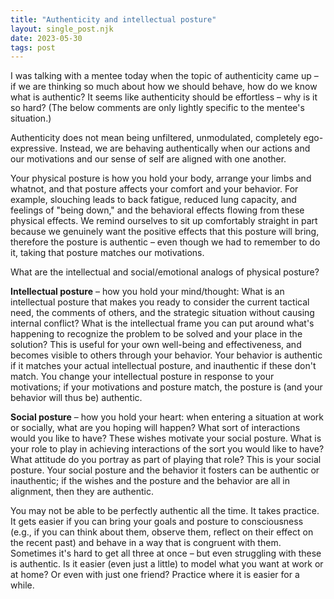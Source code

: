 ```yaml
---
title: "Authenticity and intellectual posture"
layout: single_post.njk
date: 2023-05-30
tags: post
---
```


I was talking with a mentee today when the topic of authenticity came up – if we are thinking so much about how we should behave, how do we know what is authentic? It seems like authenticity should be effortless – why is it so hard? (The below comments are only lightly specific to the mentee's situation.)

Authenticity does not mean being unfiltered, unmodulated, completely ego-expressive. Instead, we are behaving authentically when our actions and our motivations and our sense of self are aligned with one another.

Your physical posture is how you hold your body, arrange your limbs and whatnot, and that posture affects your comfort and your behavior. For example, slouching leads to back fatigue, reduced lung capacity, and feelings of "being down," and the behavioral effects flowing from these physical effects. We remind ourselves to sit up comfortably straight in part because we genuinely want the positive effects that this posture will bring, therefore the posture is authentic – even though we had to remember to do it, taking that posture matches our motivations.

What are the intellectual and social/emotional analogs of physical posture?

**Intellectual posture** – how you hold your mind/thought: What is an intellectual posture that makes you ready to consider the current tactical need, the comments of others, and the strategic situation without causing internal conflict? What is the intellectual frame you can put around what's happening to recognize the problem to be solved and your place in the solution? This is useful for your own well-being and effectiveness, and becomes visible to others through your behavior. Your behavior is authentic if it matches your actual intellectual posture, and inauthentic if these don't match. You change your intellectual posture in response to your motivations; if your motivations and posture match, the posture is (and your behavior will thus be) authentic.

**Social posture** – how you hold your heart: when entering a situation at work or socially, what are you hoping will happen? What sort of interactions would you like to have? These wishes motivate your social posture. What is your role to play in achieving interactions of the sort you would like to have? What attitude do you portray as part of playing that role? This is your social posture. Your social posture and the behavior it fosters can be authentic or inauthentic; if the wishes and the posture and the behavior are all in alignment, then they are authentic.

You may not be able to be perfectly authentic all the time. It takes practice. It gets easier if you can bring your goals and posture to consciousness (e.g., if you can think about them, observe them, reflect on their effect on the recent past) and behave in a way that is congruent with them. Sometimes it's hard to get all three at once – but even struggling with these is authentic. Is it easier (even just a little) to model what you want at work or at home? Or even with just one friend? Practice where it is easier for a while.
